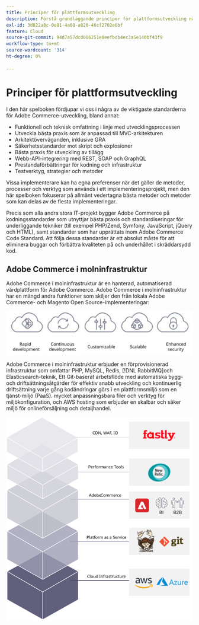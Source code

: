 ```yaml
---
title: Principer för plattformsutveckling
description: Förstå grundläggande principer för plattformsutveckling när du arbetar med Adobe Commerce.
exl-id: 3d822a8c-0e81-4a80-a820-46cf2702e0bf
feature: Cloud
source-git-commit: 94d7a57dcd006251e8eefbdb4ec3a5e140bf43f9
workflow-type: tm+mt
source-wordcount: '314'
ht-degree: 0%

---
```


# Principer för plattformsutveckling

I den här spelboken fördjupar vi oss i några av de viktigaste standarderna för Adobe Commerce-utveckling, bland annat:

- Funktionell och teknisk omfattning i linje med utvecklingsprocessen
- Utveckla bästa praxis som är anpassad till MVC-arkitekturen
- Arkitektöverväganden, inklusive GRA
- Säkerhetsstandarder mot skript och explosioner
- Bästa praxis för utveckling av tillägg
- Webb-API-integrering med REST, SOAP och GraphQL
- Prestandaförbättringar för kodning och infrastruktur
- Testverktyg, strategier och metoder

Vissa implementerare kan ha egna preferenser när det gäller de metoder, processer och verktyg som används i ett implementeringsprojekt, men den här spelboken fokuserar på allmänt vedertagna bästa metoder och metoder som kan delas av de flesta implementeringar.

Precis som alla andra stora IT-projekt bygger Adobe Commerce på kodningsstandarder som utnyttjar bästa praxis och standardiseringar för underliggande tekniker (till exempel PHP/Zend, Symfony, JavaScript, jQuery och HTML), samt standarder som har upprättats inom Adobe Commerce Code Standard. Att följa dessa standarder är ett absolut måste för att eliminera buggar och förbättra kvaliteten på och underhållet i skräddarsydd kod.

## Adobe Commerce i molninfrastruktur

Adobe Commerce i molninfrastruktur är en hanterad, automatiserad värdplattform för Adobe Commerce. Adobe Commerce i molninfrastruktur har en mängd andra funktioner som skiljer den från lokala Adobe Commerce- och Magento Open Source-implementeringar:

![Adobe Commerce-komponentinfografik](../../assets/playbooks/commerce-cloud.svg)

Adobe Commerce i molninfrastruktur erbjuder en förprovisionerad infrastruktur som omfattar PHP, MySQL, Redis, [!DNL RabbitMQ]och Elasticsearch-teknik, Ett Git-baserat arbetsflöde med automatiska bygg- och driftsättningsåtgärder för effektiv snabb utveckling och kontinuerlig driftsättning varje gång kodändringar görs i en plattformsmiljö som en tjänst-miljö (PaaS). mycket anpassningsbara filer och verktyg för miljökonfiguration, och AWS hosting som erbjuder en skalbar och säker miljö för onlineförsäljning och detaljhandel.

![Adobe Commerce-komponentinfografik](../../assets/playbooks/cloud-tech-stack.svg)
